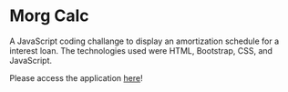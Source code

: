 # Morg Calc
A JavaScript coding challange to display an amortization schedule for a interest loan. The technologies used were HTML, Bootstrap, CSS, and JavaScript. 

Please access the application [here](https://zkaptan.github.io/Morg-Calc/)!
